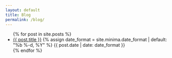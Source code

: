 ```yaml
---
layout: default
title: Blog
permalink: /blog/
---
```


<ul>
	{% for post in site.posts %}
  		<li>
    		<a href="{{ post.url }}">{{ post.title }}</a>
    		{% assign date_format = site.minima.date_format | default: "%b %-d, %Y" %}
        	<span class="post-meta">{{ post.date | date: date_format }}</span>
  		</li>
	{% endfor %}
</ul>